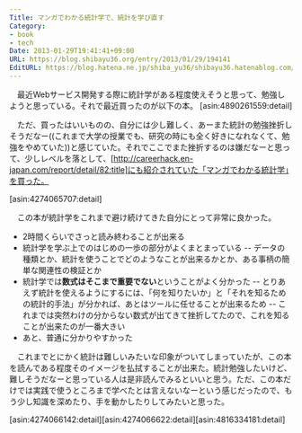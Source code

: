```yaml
---
Title: マンガでわかる統計学で、統計を学び直す
Category:
- book
- tech
Date: 2013-01-29T19:41:41+09:00
URL: https://blog.shibayu36.org/entry/2013/01/29/194141
EditURL: https://blog.hatena.ne.jp/shiba_yu36/shibayu36.hatenablog.com/atom/entry/6435922169448212102
---
```


　最近Webサービス開発する際に統計学がある程度使えそうと思って、勉強しようと思っている。それで最近買ったのが以下の本。
[asin:4890261559:detail]

　ただ、買ったはいいものの、自分には少し難しく、あーまた統計の勉強挫折しそうだなー((これまで大学の授業でも、研究の時にも全く好きになれなくて、勉強をやめていた))と感じていた。それでここでまた挫折するのは嫌だなーと思って、少しレベルを落として、[http://careerhack.en-japan.com/report/detail/82:title]にも紹介されていた「マンガでわかる統計学」を買った。

[asin:4274065707:detail]

　この本が統計学をこれまで避け続けてきた自分にとって非常に良かった。
- 2時間くらいでさっと読み終わることが出来る
- 統計学を学ぶ上でのはじめの一歩の部分がよくまとまっている
-- データの種類とか、統計を使うことでどのようなことが出来るかとか、ある事柄の簡単な関連性の検証とか
- 統計学では<strong>数式はそこまで重要でない</strong>ということがよく分かった
-- とりあえず統計を使えるようにするには、「何を知りたいか」と「それを知るための統計的手法」が分かれば、あとはツールに任せることが出来るため
-- これまでは突然わけの分からない数式が出てきて挫折してたので、これを知ることが出来たのが一番大きい
- あと、普通に分かりやすかった

　これまでとにかく統計は難しいみたいな印象がついてしまっていたが、この本を読んである程度そのイメージを払拭することが出来た。統計勉強したいけど、難しそうだなーと思っている人は是非読んでみるといいと思う。ただ、この本だけでは実践で使うところまで学べたとは言えないなーという感じだったので、もう少し知識を深めたり、手を動かしたりしてみたいと思った。

[asin:4274066142:detail][asin:4274066622:detail][asin:4816334181:detail]
